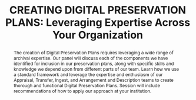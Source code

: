---
abstract: The creation of Digital Preservation Plans requires leveraging a wide range
  of archival expertise. Our panel will discuss each of the components we have identified
  for inclusion in our preservation plans, along with specific skills and knowledge
  we depend upon from different parts of our team. Learn how we use a standard framework
  and leverage the expertise and enthusiasm of our Appraisal, Transfer, Ingest, and
  Arrangement and Description teams to create thorough and functional Digital Preservation
  Plans. Session will include recommendations of how to apply our approach at your
  institution.
creators:
- Kramer-Smyth, Jeanne
- Gkremo, Thomas
- Thompson, Sherrine
date: null
document_url: https://www.ideals.illinois.edu/items/128277/bitstreams/428919/data.pdf
grand_parent: iPRES
institutions: []
keywords:
- digital preservation
- leveraging expertise
- digital preservation planning
landing_page_url: https://hdl.handle.net/2142/121073
language: eng
layout: publication
license: CC-BY 4.0 International
notes_url: null
parent: iPRES 2023
presentation_url: null
publication_type: unknown
size: null
source_name: iPRES
title: 'CREATING DIGITAL PRESERVATION PLANS: Leveraging Expertise Across Your Organization'
year: 2023
---